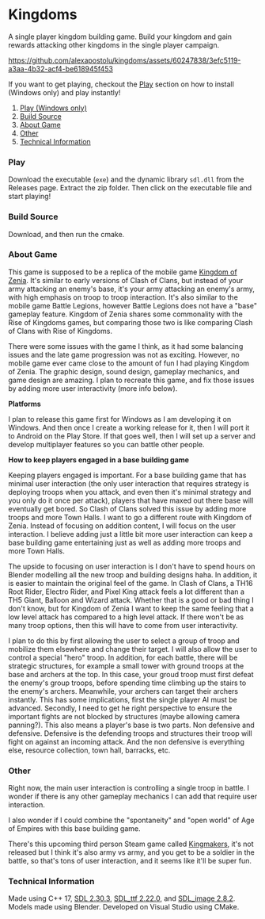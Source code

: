 # Kingdoms

A single player kingdom building game. Build your kingdom and gain rewards attacking other kingdoms in the single player campaign.


https://github.com/alexapostolu/kingdoms/assets/60247838/3efc5119-a3aa-4b32-acf4-be618945f453


If you want to get playing, checkout the [Play](#play) section on how to install (Windows only) and play instantly!

1. [Play (Windows only)](#play)
2. [Build Source](#build-source)
3. [About Game](#about-game)
4. [Other](#other)
4. [Technical Information](#technical-information)

### Play

Download the executable (`exe`) and the dynamic library `sdl.dll` from the Releases page. Extract the zip folder. Then click on the executable file and start playing!

### Build Source

Download, and then run the cmake.

### About Game

This game is supposed to be a replica of the mobile game [Kingdom of Zenia](https://www.facebook.com/ZeniaGame/). It's similar to early versions of Clash of Clans, but instead of your army attacking an enemy's base, it's your army attacking an enemy's army, with high emphasis on troop to troop interaction. It's also similar to the mobile game Battle Legions, however Battle Legions does not have a "base" gameplay feature. Kingdom of Zenia shares some commonality with the Rise of Kingdoms games, but comparing those two is like comparing Clash of Clans with Rise of Kingdoms. 

There were some issues with the game I think, as it had some balancing issues and the late game progression was not as exciting. However, no mobile game ever came close to the amount of fun I had playing Kingdom of Zenia. The graphic design, sound design, gameplay mechanics, and game design are amazing. I plan to recreate this game, and fix those issues by adding more user interactivity (more info below).

**Platforms**

I plan to release this game first for Windows as I am developing it on Windows. And then once I create a working release for it, then I will port it to Android on the Play Store. If that goes well, then I will set up a server and develop multiplayer features so you can battle other people.

**How to keep players engaged in a base building game**

Keeping players engaged is important. For a base building game that has minimal user interaction (the only user interaction that requires strategy is deploying troops when you attack, and even then it's minimal strategy and you only do it once per attack), players that have maxed out there base will eventually get bored. So Clash of Clans solved this issue by adding more troops and more Town Halls. I want to go a different route with Kingdom of Zenia. Instead of focusing on addition content, I will focus on the user interaction. I believe adding just a little bit more user interaction can keep a base building game entertaining just as well as adding more troops and more Town Halls.

The upside to focusing on user interaction is I don't have to spend hours on Blender modelling all the new troop and building designs haha. In addition, it is easier to maintain the original feel of the game. In Clash of Clans, a TH16 Root Rider, Electro Rider, and Pixel King attack feels a lot different than a TH5 Giant, Balloon and Wizard attack. Whether that is a good or bad thing I don't know, but for Kingdom of Zenia I want to keep the same feeling that a low level attack has compared to a high level attack. If there won't be as many troop options, then this will have to come from user interactivity.

I plan to do this by first allowing the user to select a group of troop and mobilize them elsewhere and change their target. I will also allow the user to control a special "hero" troop. In addition, for each battle, there will be strategic structures, for example a small tower with ground troops at the base and archers at the top. In this case, your groud troop must first defeat the enemy's group troops, before spending time climbing up the stairs to the enemy's archers. Meanwhile, your archers can target their archers instantly. This has some implications, first the single player AI must be advanced. Secondly, I need to get he right perspective to ensure the important fights are not blocked by structures (maybe allowing camera panning?). This also means a player's base is two parts. Non defensive and defensive. Defensive is the defending troops and structures their troop will fight on against an incoming attack. And the non defensive is everything else, resource collection, town hall, barracks, etc.

### Other

Right now, the main user interaction is controlling a single troop in battle. I wonder if there is any other gameplay mechanics I can add that require user interaction.

I also wonder if I could combine the "spontaneity" and "open world" of Age of Empires with this base building game.

There's this upcoming third person Steam game called [Kingmakers](https://store.steampowered.com/app/2109770/Kingmakers/), it's not released but I think it's also army vs army, and you get to be a soldier in the battle, so that's tons of user interaction, and it seems like it'll be super fun.

### Technical Information

Made using C++ 17, [SDL 2.30.3](https://github.com/libsdl-org/SDL/releases/tag/release-2.30.3), [SDL_ttf 2.22.0](https://github.com/libsdl-org/SDL_ttf/releases/tag/release-2.22.0), and [SDL_image 2.8.2](https://github.com/libsdl-org/SDL_image/releases/tag/release-2.8.2). Models made using Blender. Developed on Visual Studio using CMake.
